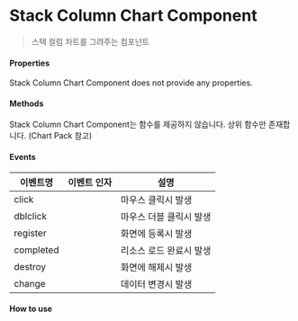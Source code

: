 # Stack Column Chart Component
> 스택 컬럼 차트를 그려주는 컴포넌트

#### Properties
Stack Column Chart Component does not provide any properties.

#### Methods
Stack Column Chart Component는 함수를 제공하지 않습니다. 상위 함수만 존재합니다. (Chart Pack 참고)

#### Events
|이벤트명|이벤트 인자|설명|
|---|---|---|
|click||마우스 클릭시 발생|
|dblclick||마우스 더블 클릭시 발생|
|register||화면에 등록시 발생|
|completed||리소스 로드 완료시 발생|
|destroy||화면에 해제시 발생|
|change||데이터 변경시 발생|

#### How to use